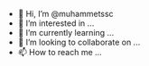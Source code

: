 - 👋 Hi, I’m @muhammetssc
- 👀 I’m interested in ...
- 🌱 I’m currently learning ...
- 💞️ I’m looking to collaborate on ...
- 📫 How to reach me ...

<!---
muhammetssc/muhammetssc is a ✨ special ✨ repository because its `README.md` (this file) appears on your GitHub profile.
You can click the Preview link to take a look at your changes.
--->
